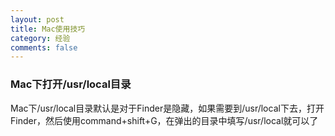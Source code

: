 ```yaml
---
layout: post
title: Mac使用技巧
category: 经验
comments: false
---
```

 

### Mac下打开/usr/local目录
	
Mac下/usr/local目录默认是对于Finder是隐藏，如果需要到/usr/local下去，打开Finder，然后使用command+shift+G，在弹出的目录中填写/usr/local就可以了